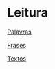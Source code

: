 # Leitura

[Palavras](Leitura%20e28414307aa646dd95a8e0a902e27536/Palavras%205fb2a4c9b1314d2bb94ea7f762269c52.md)

[Frases](Leitura%20e28414307aa646dd95a8e0a902e27536/Frases%20e57508b68cda46f2954af67ced50d0df.md)

[Textos](Leitura%20e28414307aa646dd95a8e0a902e27536/Textos%20d69719da0ed64ee886951b2771ed40ed.md)